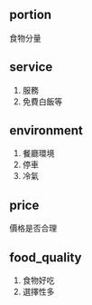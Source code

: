 ## portion
食物分量

## service
1. 服務
2. 免費白飯等

## environment
1. 餐廳環境
2. 停車
3. 冷氣

## price
價格是否合理

## food_quality
1. 食物好吃
2. 選擇性多